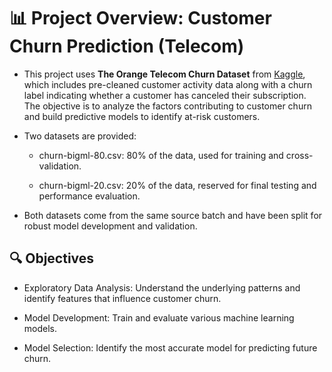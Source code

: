 # 📊 Project Overview: Customer Churn Prediction (Telecom)

- This project uses **The Orange Telecom Churn Dataset** from [Kaggle](https://www.kaggle.com/datasets/mnassrib/telecom-churn-datasets), which includes pre-cleaned customer activity data along with a churn label indicating whether a customer has canceled their subscription. The objective is to analyze the factors contributing to customer churn and build predictive models to identify at-risk customers.

- Two datasets are provided:

  - churn-bigml-80.csv: 80% of the data, used for training and cross-validation.

  - churn-bigml-20.csv: 20% of the data, reserved for final testing and performance evaluation.

- Both datasets come from the same source batch and have been split for robust model development and validation.

## 🔍 Objectives

- Exploratory Data Analysis: Understand the underlying patterns and identify features that influence customer churn.

- Model Development: Train and evaluate various machine learning models.

- Model Selection: Identify the most accurate model for predicting future churn.
